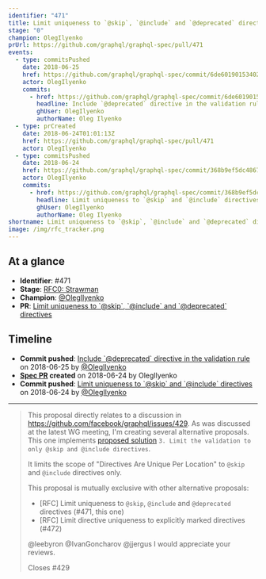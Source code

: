 ```yaml
---
identifier: "471"
title: Limit uniqueness to `@skip`, `@include` and `@deprecated` directives
stage: "0"
champion: OlegIlyenko
prUrl: https://github.com/graphql/graphql-spec/pull/471
events:
  - type: commitsPushed
    date: 2018-06-25
    href: https://github.com/graphql/graphql-spec/commit/6de60190153402f49ec5fce92a6d6f19ce52a4b8
    actor: OlegIlyenko
    commits:
      - href: https://github.com/graphql/graphql-spec/commit/6de60190153402f49ec5fce92a6d6f19ce52a4b8
        headline: Include `@deprecated` directive in the validation rule
        ghUser: OlegIlyenko
        authorName: Oleg Ilyenko
  - type: prCreated
    date: 2018-06-24T01:01:13Z
    href: https://github.com/graphql/graphql-spec/pull/471
    actor: OlegIlyenko
  - type: commitsPushed
    date: 2018-06-24
    href: https://github.com/graphql/graphql-spec/commit/368b9ef5dc486762e044d521ef9fc355ad143543
    actor: OlegIlyenko
    commits:
      - href: https://github.com/graphql/graphql-spec/commit/368b9ef5dc486762e044d521ef9fc355ad143543
        headline: Limit uniqueness to `@skip` and `@include` directives
        ghUser: OlegIlyenko
        authorName: Oleg Ilyenko
shortname: Limit uniqueness to `@skip`, `@include` and `@deprecated` directives
image: /img/rfc_tracker.png
---
```


## At a glance

- **Identifier**: #471
- **Stage**: [RFC0: Strawman](https://github.com/graphql/graphql-spec/blob/main/CONTRIBUTING.md#stage-0-strawman)
- **Champion**: [@OlegIlyenko](https://github.com/OlegIlyenko)
- **PR**: [Limit uniqueness to &#x60;@skip&#x60;, &#x60;@include&#x60; and &#x60;@deprecated&#x60; directives](https://github.com/graphql/graphql-spec/pull/471)

<!-- BEGIN_CUSTOM_TEXT -->



<!-- END_CUSTOM_TEXT -->

## Timeline

- **Commit pushed**: [Include &#x60;@deprecated&#x60; directive in the validation rule](https://github.com/graphql/graphql-spec/commit/6de60190153402f49ec5fce92a6d6f19ce52a4b8) on 2018-06-25 by [@OlegIlyenko](https://github.com/OlegIlyenko)
- **[Spec PR](https://github.com/graphql/graphql-spec/pull/471) created** on 2018-06-24 by OlegIlyenko
- **Commit pushed**: [Limit uniqueness to &#x60;@skip&#x60; and &#x60;@include&#x60; directives](https://github.com/graphql/graphql-spec/commit/368b9ef5dc486762e044d521ef9fc355ad143543) on 2018-06-24 by [@OlegIlyenko](https://github.com/OlegIlyenko)

<!-- VERBATIM -->

---

> This proposal directly relates to a discussion in https://github.com/facebook/graphql/issues/429. As was discussed at the latest WG meeting, I'm creating several alternative proposals. This one implements [proposed solution](https://github.com/facebook/graphql/issues/429#issuecomment-392946579) `3. Limit the validation to only @skip and @include directives`.
> 
> It limits the scope of "Directives Are Unique Per Location" to `@skip` and `@include` directives only.
> 
> This proposal is mutually exclusive with other alternative proposals:
> 
> * [RFC] Limit uniqueness to `@skip`, `@include` and `@deprecated` directives (#471, this one)
> * [RFC] Limit directive uniqueness to explicitly marked directives (#472)
> 
> @leebyron @IvanGoncharov @jjergus I would appreciate your reviews.
> 
> Closes #429
